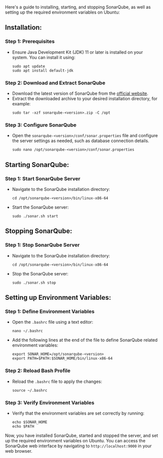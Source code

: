Here's a guide to installing, starting, and stopping SonarQube, as well as setting up the required environment variables on Ubuntu:

## Installation:

### Step 1: Prerequisites
- Ensure Java Development Kit (JDK) 11 or later is installed on your system. You can install it using:
  ```
  sudo apt update
  sudo apt install default-jdk
  ```

### Step 2: Download and Extract SonarQube
- Download the latest version of SonarQube from the [official website](https://www.sonarqube.org/downloads/).
- Extract the downloaded archive to your desired installation directory, for example:
  ```
  sudo tar -xzf sonarqube-<version>.zip -C /opt
  ```

### Step 3: Configure SonarQube
- Open the `sonarqube-<version>/conf/sonar.properties` file and configure the server settings as needed, such as database connection details.
  ```
  sudo nano /opt/sonarqube-<version>/conf/sonar.properties
  ```

## Starting SonarQube:

### Step 1: Start SonarQube Server
- Navigate to the SonarQube installation directory:
  ```
  cd /opt/sonarqube-<version>/bin/linux-x86-64
  ```
- Start the SonarQube server:
  ```
  sudo ./sonar.sh start
  ```

## Stopping SonarQube:

### Step 1: Stop SonarQube Server
- Navigate to the SonarQube installation directory:
  ```
  cd /opt/sonarqube-<version>/bin/linux-x86-64
  ```
- Stop the SonarQube server:
  ```
  sudo ./sonar.sh stop
  ```

## Setting up Environment Variables:

### Step 1: Define Environment Variables
- Open the `.bashrc` file using a text editor:
  ```
  nano ~/.bashrc
  ```
- Add the following lines at the end of the file to define SonarQube related environment variables:
  ```
  export SONAR_HOME=/opt/sonarqube-<version>
  export PATH=$PATH:$SONAR_HOME/bin/linux-x86-64
  ```

### Step 2: Reload Bash Profile
- Reload the `.bashrc` file to apply the changes:
  ```
  source ~/.bashrc
  ```

### Step 3: Verify Environment Variables
- Verify that the environment variables are set correctly by running:
  ```
  echo $SONAR_HOME
  echo $PATH
  ```

Now, you have installed SonarQube, started and stopped the server, and set up the required environment variables on Ubuntu. You can access the SonarQube web interface by navigating to `http://localhost:9000` in your web browser.